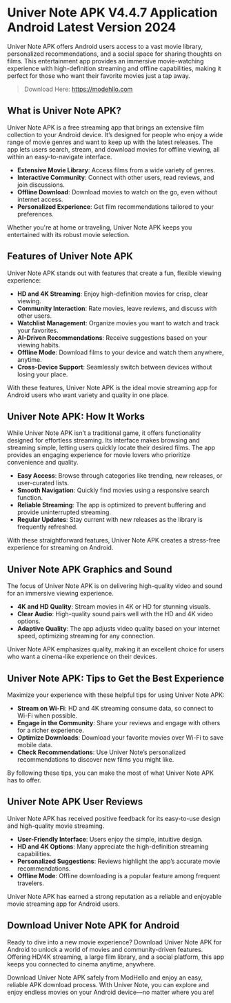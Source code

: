 # Univer Note APK V4.4.7 Application Android Latest Version 2024

Univer Note APK offers Android users access to a vast movie library, personalized recommendations, and a social space for sharing thoughts on films. This entertainment app provides an immersive movie-watching experience with high-definition streaming and offline capabilities, making it perfect for those who want their favorite movies just a tap away.

>Download Here: https://modehllo.com

## What is Univer Note APK?

Univer Note APK is a free streaming app that brings an extensive film collection to your Android device. It’s designed for people who enjoy a wide range of movie genres and want to keep up with the latest releases. The app lets users search, stream, and download movies for offline viewing, all within an easy-to-navigate interface.

* **Extensive Movie Library**: Access films from a wide variety of genres.
* **Interactive Community**: Connect with other users, read reviews, and join discussions.
* **Offline Download**: Download movies to watch on the go, even without internet access.
* **Personalized Experience**: Get film recommendations tailored to your preferences.

Whether you're at home or traveling, Univer Note APK keeps you entertained with its robust movie selection.

## Features of Univer Note APK

Univer Note APK stands out with features that create a fun, flexible viewing experience:

* **HD and 4K Streaming**: Enjoy high-definition movies for crisp, clear viewing.
* **Community Interaction**: Rate movies, leave reviews, and discuss with other users.
* **Watchlist Management**: Organize movies you want to watch and track your favorites.
* **AI-Driven Recommendations**: Receive suggestions based on your viewing habits.
* **Offline Mode**: Download films to your device and watch them anywhere, anytime.
* **Cross-Device Support**: Seamlessly switch between devices without losing your place.

With these features, Univer Note APK is the ideal movie streaming app for Android users who want variety and quality in one place.

## Univer Note APK: How It Works

While Univer Note APK isn’t a traditional game, it offers functionality designed for effortless streaming. Its interface makes browsing and streaming simple, letting users quickly locate their desired films. The app provides an engaging experience for movie lovers who prioritize convenience and quality.

* **Easy Access**: Browse through categories like trending, new releases, or user-curated lists.
* **Smooth Navigation**: Quickly find movies using a responsive search function.
* **Reliable Streaming**: The app is optimized to prevent buffering and provide uninterrupted streaming.
* **Regular Updates**: Stay current with new releases as the library is frequently refreshed.

With these straightforward features, Univer Note APK creates a stress-free experience for streaming on Android.

## Univer Note APK Graphics and Sound

The focus of Univer Note APK is on delivering high-quality video and sound for an immersive viewing experience.

* **4K and HD Quality**: Stream movies in 4K or HD for stunning visuals.
* **Clear Audio**: High-quality sound pairs well with the HD and 4K video options.
* **Adaptive Quality**: The app adjusts video quality based on your internet speed, optimizing streaming for any connection.

Univer Note APK emphasizes quality, making it an excellent choice for users who want a cinema-like experience on their devices.

## Univer Note APK: Tips to Get the Best Experience

Maximize your experience with these helpful tips for using Univer Note APK:

* **Stream on Wi-Fi**: HD and 4K streaming consume data, so connect to Wi-Fi when possible.
* **Engage in the Community**: Share your reviews and engage with others for a richer experience.
* **Optimize Downloads**: Download your favorite movies over Wi-Fi to save mobile data.
* **Check Recommendations**: Use Univer Note’s personalized recommendations to discover new films you might like.

By following these tips, you can make the most of what Univer Note APK has to offer.

## Univer Note APK User Reviews

Univer Note APK has received positive feedback for its easy-to-use design and high-quality movie streaming.

* **User-Friendly Interface**: Users enjoy the simple, intuitive design.
* **HD and 4K Options**: Many appreciate the high-definition streaming capabilities.
* **Personalized Suggestions**: Reviews highlight the app’s accurate movie recommendations.
* **Offline Mode**: Offline downloading is a popular feature among frequent travelers.

Univer Note APK has earned a strong reputation as a reliable and enjoyable movie streaming app for Android users.

## Download Univer Note APK for Android

Ready to dive into a new movie experience? Download Univer Note APK for Android to unlock a world of movies and community-driven features. Offering HD/4K streaming, a large film library, and a social platform, this app keeps you connected to cinema anytime, anywhere.

Download Univer Note APK safely from ModHello and enjoy an easy, reliable APK download process. With Univer Note, you can explore and enjoy endless movies on your Android device—no matter where you are!
